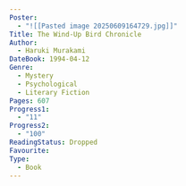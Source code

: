 ```yaml
---
Poster:
  - "![[Pasted image 20250609164729.jpg]]"
Title: The Wind-Up Bird Chronicle
Author:
  - Haruki Murakami
DateBook: 1994-04-12
Genre:
  - Mystery
  - Psychological
  - Literary Fiction
Pages: 607
Progress1:
  - "11"
Progress2:
  - "100"
ReadingStatus: Dropped
Favourite: 
Type:
  - Book
---
```

